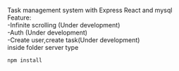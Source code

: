 Task management system with Express React and mysql <br>
Feature: <br>
-Infinite scrolling (Under development)<br>
-Auth (Under development)<br>
-Create user,create task(Under development)<br>
inside folder server type

```
npm install
```
